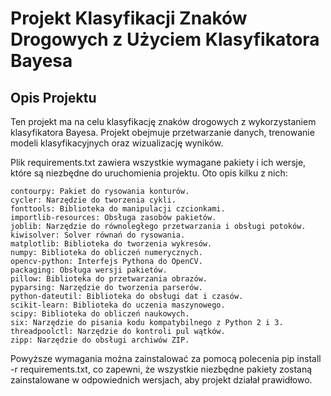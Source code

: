 # Projekt Klasyfikacji Znaków Drogowych z Użyciem Klasyfikatora Bayesa

## Opis Projektu

Ten projekt ma na celu klasyfikację znaków drogowych z wykorzystaniem klasyfikatora Bayesa. Projekt obejmuje przetwarzanie danych, trenowanie modeli klasyfikacyjnych oraz wizualizację wyników.

Plik requirements.txt zawiera wszystkie wymagane pakiety i ich wersje, które są niezbędne do uruchomienia projektu. Oto opis kilku z nich:

    contourpy: Pakiet do rysowania konturów.
    cycler: Narzędzie do tworzenia cykli.
    fonttools: Biblioteka do manipulacji czcionkami.
    importlib-resources: Obsługa zasobów pakietów.
    joblib: Narzędzie do równoległego przetwarzania i obsługi potoków.
    kiwisolver: Solver równań do rysowania.
    matplotlib: Biblioteka do tworzenia wykresów.
    numpy: Biblioteka do obliczeń numerycznych.
    opencv-python: Interfejs Pythona do OpenCV.
    packaging: Obsługa wersji pakietów.
    pillow: Biblioteka do przetwarzania obrazów.
    pyparsing: Narzędzie do tworzenia parserów.
    python-dateutil: Biblioteka do obsługi dat i czasów.
    scikit-learn: Biblioteka do uczenia maszynowego.
    scipy: Biblioteka do obliczeń naukowych.
    six: Narzędzie do pisania kodu kompatybilnego z Python 2 i 3.
    threadpoolctl: Narzędzie do kontroli pul wątków.
    zipp: Narzędzie do obsługi archiwów ZIP.

Powyższe wymagania można zainstalować za pomocą polecenia pip install -r requirements.txt, co zapewni, że wszystkie niezbędne pakiety zostaną zainstalowane w odpowiednich wersjach, aby projekt działał prawidłowo.